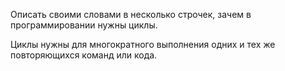 Описать своими словами в несколько строчек, зачем в программировании нужны циклы.

Циклы нужны для многократного выполнения одних и тех же повторяющихся команд или кода.